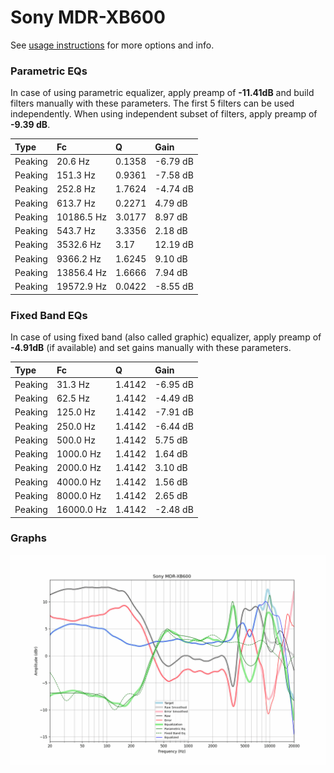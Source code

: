 # Sony MDR-XB600
See [usage instructions](https://github.com/jaakkopasanen/AutoEq#usage) for more options and info.

### Parametric EQs
In case of using parametric equalizer, apply preamp of **-11.41dB** and build filters manually
with these parameters. The first 5 filters can be used independently.
When using independent subset of filters, apply preamp of **-9.39 dB**.

| Type    | Fc         |      Q | Gain     |
|:--------|:-----------|:-------|:---------|
| Peaking | 20.6 Hz    | 0.1358 | -6.79 dB |
| Peaking | 151.3 Hz   | 0.9361 | -7.58 dB |
| Peaking | 252.8 Hz   | 1.7624 | -4.74 dB |
| Peaking | 613.7 Hz   | 0.2271 | 4.79 dB  |
| Peaking | 10186.5 Hz | 3.0177 | 8.97 dB  |
| Peaking | 543.7 Hz   | 3.3356 | 2.18 dB  |
| Peaking | 3532.6 Hz  | 3.17   | 12.19 dB |
| Peaking | 9366.2 Hz  | 1.6245 | 9.10 dB  |
| Peaking | 13856.4 Hz | 1.6666 | 7.94 dB  |
| Peaking | 19572.9 Hz | 0.0422 | -8.55 dB |

### Fixed Band EQs
In case of using fixed band (also called graphic) equalizer, apply preamp of **-4.91dB**
(if available) and set gains manually with these parameters.

| Type    | Fc         |      Q | Gain     |
|:--------|:-----------|:-------|:---------|
| Peaking | 31.3 Hz    | 1.4142 | -6.95 dB |
| Peaking | 62.5 Hz    | 1.4142 | -4.49 dB |
| Peaking | 125.0 Hz   | 1.4142 | -7.91 dB |
| Peaking | 250.0 Hz   | 1.4142 | -6.44 dB |
| Peaking | 500.0 Hz   | 1.4142 | 5.75 dB  |
| Peaking | 1000.0 Hz  | 1.4142 | 1.64 dB  |
| Peaking | 2000.0 Hz  | 1.4142 | 3.10 dB  |
| Peaking | 4000.0 Hz  | 1.4142 | 1.56 dB  |
| Peaking | 8000.0 Hz  | 1.4142 | 2.65 dB  |
| Peaking | 16000.0 Hz | 1.4142 | -2.48 dB |

### Graphs
![](./Sony%20MDR-XB600.png)